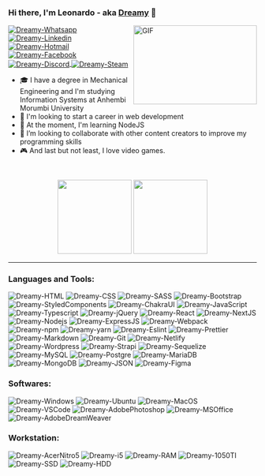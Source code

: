 ### Hi there, I'm Leonardo - aka [Dreamy](https://leonardorochadev.com.br) 👋

  <img align="right" alt="GIF" src="http://78.media.tumblr.com/4ef4b9ec185e9100bc59a578eede4c3c/tumblr_p7cl0wAtFd1rnbh24o1_540.gif" width="250" height="160" />

<a href="https://wa.me/+5511987916458">
<img align="center" alt="Dreamy-Whatsapp" src="https://img.shields.io/badge/WhatsApp-25D366?style=flat&logo=whatsapp&logoColor=white">
</a>
<a href="https://www.linkedin.com/in/leonardorochadev">
<img align="center" alt="Dreamy-Linkedin" src="https://img.shields.io/badge/LinkedIn-0077B5?style=flat&logo=linkedin&logoColor=white">
</a>
<a href="mailto:leonardorocha-@hotmail.com">
<img align="center" alt="Dreamy-Hotmail" src="https://img.shields.io/badge/Microsoft_Outlook-0078D4?style=flat&logo=microsoft-outlook&logoColor=white">
</a>
<a href="https://www.facebook.com/iLeonardoRocha">
<img align="center" alt="Dreamy-Facebook" src="https://img.shields.io/badge/Facebook-1877F2?style=flat&logo=facebook&logoColor=white">
</a>
<a href="https://discordapp.com/users/Dreamy#7592">
<img align="center" alt="Dreamy-Discord" src="https://img.shields.io/badge/Discord-7289DA?style=flat&logo=discord&logoColor=white">
</a>
<a href="https://steamcommunity.com/id/welcometomydream/">
<img align="center" alt="Dreamy-Steam" src="https://img.shields.io/badge/Steam-000000?style=flat&logo=steam&logoColor=white">
</a>

- 🎓 I have a degree in Mechanical Engineering and I'm studying Information Systems at Anhembi Morumbi University
- 💼 I'm looking to start a career in web development
- 🌱 At the moment, I'm learning NodeJS
- 👯 I’m looking to collaborate with other content creators to improve my programming skills
- 🎮 And last but not least, I love video games.

<br />

<p align="center">
  <img height="150em" src="https://github-readme-stats.vercel.app/api?username=DevDreamy&show_icons=true&theme=github_dark&border_radius=20&include_all_commits=true&count_private=true">
  <img height="150em" src="https://github-readme-stats.vercel.app/api/top-langs/?username=DevDreamy&layout=compact&theme=github_dark&border_radius=20"></p>

---

### Languages and Tools:

<p align="left">
  <img alt="Dreamy-HTML" src="https://img.shields.io/badge/HTML5-E34F26?style=for-the-badge&logo=html5&logoColor=white">
  <img alt="Dreamy-CSS" src="https://img.shields.io/badge/CSS3-1572B6?style=for-the-badge&logo=css3&logoColor=white">
  <img alt="Dreamy-SASS" src="https://img.shields.io/badge/Sass-CC6699?style=for-the-badge&logo=sass&logoColor=white">
  <img alt="Dreamy-Bootstrap" src="https://img.shields.io/badge/Bootstrap-563D7C?style=for-the-badge&logo=bootstrap&logoColor=white">
 
  <img alt="Dreamy-StyledComponents" src="https://img.shields.io/badge/styled--components-DB7093?style=for-the-badge&logo=styled-components&logoColor=white">
  <img alt="Dreamy-ChakraUI" src="https://img.shields.io/badge/Chakra--UI-319795?style=for-the-badge&logo=chakra-ui&logoColor=white">
  <img alt="Dreamy-JavaScript" src="https://img.shields.io/badge/JavaScript-323330?style=for-the-badge&logo=javascript&logoColor=F7DF1E">
  <img alt="Dreamy-Typescript" src="https://img.shields.io/badge/TypeScript-323330?style=for-the-badge&logo=typescript&logoColor=blue">
  <img alt="Dreamy-jQuery" src="https://img.shields.io/badge/jQuery-0769AD?style=for-the-badge&logo=jquery&logoColor=white">
  <img alt="Dreamy-React" src="https://img.shields.io/badge/React-20232A?style=for-the-badge&logo=react&logoColor=61DAFB">
  <img alt="Dreamy-NextJS" src="https://img.shields.io/badge/next.js-000000?style=for-the-badge&logo=nextdotjs&logoColor=white">
  <img alt="Dreamy-Nodejs" src="https://img.shields.io/badge/Node.js-339933?style=for-the-badge&logo=nodedotjs&logoColor=white">
  <img alt="Dreamy-ExpressJS" src="https://img.shields.io/badge/Express.js-404D59?style=for-the-badge&logo=express&logoColor=white">
  <img alt="Dreamy-Webpack" src="https://img.shields.io/badge/Webpack-8DD6F9?style=for-the-badge&logo=Webpack&logoColor=white">
  <img alt="Dreamy-npm" src="https://img.shields.io/badge/npm-CB3837?style=for-the-badge&logo=npm&logoColor=white">
  <img alt="Dreamy-yarn" src="https://img.shields.io/badge/Yarn-2C8EBB?style=for-the-badge&logo=yarn&logoColor=white">
  <img alt="Dreamy-Eslint" src="https://img.shields.io/badge/eslint-3A33D1?style=for-the-badge&logo=eslint&logoColor=white">
  <img alt="Dreamy-Prettier" src="https://img.shields.io/badge/prettier-1A2C34?style=for-the-badge&logo=prettier&logoColor=F7BA3E">
  <img alt="Dreamy-Markdown" src="https://img.shields.io/badge/Markdown-000000?style=for-the-badge&logo=markdown&logoColor=white">
  <img alt="Dreamy-Git" src="https://img.shields.io/badge/GIT-E44C30?style=for-the-badge&logo=git&logoColor=white">
  <img alt="Dreamy-Netlify" src="https://img.shields.io/badge/Netlify-00C7B7?style=for-the-badge&logo=netlify&logoColor=white">
  <img alt="Dreamy-Wordpress" src="https://img.shields.io/badge/Wordpress-21759B?style=for-the-badge&logo=wordpress&logoColor=white">
  <img alt="Dreamy-Strapi" src="https://img.shields.io/badge/strapi-2e7eea?style=for-the-badge&logo=strapi&logoColor=white">
    <img alt="Dreamy-Sequelize" src="https://img.shields.io/badge/Sequelize-52B0E7?style=for-the-badge&logo=Sequelize&logoColor=white">
  <img alt="Dreamy-MySQL" src="https://img.shields.io/badge/MySQL-005C84?style=for-the-badge&logo=mysql&logoColor=white">
    <img alt="Dreamy-Postgre" src="https://img.shields.io/badge/PostgreSQL-316192?style=for-the-badge&logo=postgresql&logoColor=white">
      <img alt="Dreamy-MariaDB" src="https://img.shields.io/badge/MariaDB-003545?style=for-the-badge&logo=mariadb&logoColor=white">
  <img alt="Dreamy-MongoDB" src="https://img.shields.io/badge/MongoDB-4EA94B?style=for-the-badge&logo=mongodb&logoColor=white">
  <img alt="Dreamy-JSON" src="https://img.shields.io/badge/JWT-000000?style=for-the-badge&logo=JSON%20web%20tokens&logoColor=white">
  <img alt="Dreamy-Figma" src="https://img.shields.io/badge/Figma-F24E1E?style=for-the-badge&logo=figma&logoColor=white">
  
  
  
</p>

### Softwares:

<p align="left">
  <img alt="Dreamy-Windows" src="https://img.shields.io/badge/Windows-0078D6?style=for-the-badge&logo=windows&logoColor=white">
  <img alt="Dreamy-Ubuntu" src="https://img.shields.io/badge/Ubuntu-E95420?style=for-the-badge&logo=ubuntu&logoColor=white">
  <img alt="Dreamy-MacOS" src="https://img.shields.io/badge/mac%20os-000000?style=for-the-badge&logo=apple&logoColor=white">
  <img alt="Dreamy-VSCode" src="https://img.shields.io/badge/Visual_Studio_Code-0078D4?style=for-the-badge&logo=visual%20studio%20code&logoColor=white">
  <img alt="Dreamy-AdobePhotoshop" src="https://img.shields.io/badge/Adobe%20Photoshop-31A8FF?style=for-the-badge&logo=Adobe%20Photoshop&logoColor=white">
  <img alt="Dreamy-MSOffice" src="https://img.shields.io/badge/Microsoft_Office-D83B01?style=for-the-badge&logo=microsoft-office&logoColor=white">
  <img alt="Dreamy-AdobeDreamWeaver" src="https://img.shields.io/badge/Adobe%20Dreamweaver-072401?style=for-the-badge&logo=Adobe%20Dreamweaver&logoColor=34F400">
</p>

### Workstation:

<p align="left">
  <img alt="Dreamy-AcerNitro5" src="https://img.shields.io/badge/acer%20Nitro%205-83B81A?style=for-the-badge&logo=acer&logoColor=white">
  <img alt="Dreamy-i5" src="https://img.shields.io/badge/Intel%20Core_i5_7300HQ-0071C5?style=for-the-badge&logo=intel&logoColor=white">
  <img alt="Dreamy-RAM" src="https://img.shields.io/badge/DDR4 24GB 2400Mhz-gold?style=for-the-badge&logo=corsair&logoColor=white">
  <img alt="Dreamy-1050TI" src="https://img.shields.io/badge/NVIDIA-GTX1050TI-76B900?style=for-the-badge&logo=nvidia&logoColor=white">
  <img alt="Dreamy-SSD" src="https://img.shields.io/badge/500GB SN750 NVMe-black?style=for-the-badge&logo=Western-Digital&logoColor=white">
  <img alt="Dreamy-HDD" src="https://img.shields.io/badge/1TB WD Blue HDD-blue?style=for-the-badge&logo=Western-Digital&logoColor=white">
</p>
